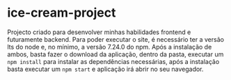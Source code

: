 # ice-cream-project
Projecto criado para desenvolver minhas habilidades frontend e futuramente backend.
Para poder executar o site, é necessário ter a versão lts do node e, no mínimo, a versão 7.24.0 do npm.
Após a instalação de ambos, basta fazer o download da aplicação, dentro da pasta,
executar um `npm install` para instalar as dependências necessárias, após a instalação
basta executar um `npm start` e aplicação irá abrir no seu navegador.
